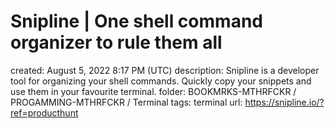 # Snipline | One shell command organizer to rule them all

created: August 5, 2022 8:17 PM (UTC)
description: Snipline is a developer tool for organizing your shell commands. Quickly copy your snippets and use them in your favourite terminal.
folder: BOOKMRKS-MTHRFCKR / PROGAMMING-MTHRFCKR / Terminal
tags: terminal
url: https://snipline.io/?ref=producthunt